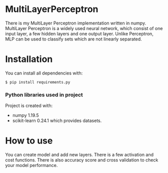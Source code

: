 # MultiLayerPerceptron

There is my MultiLayer Perceptron implementation written in numpy.
MultiLayer Perceptron is a widely used neural network, which consist of one input layer, a few hidden layers and one output layer. Unlike Perceptron, MLP can
be used to classify sets which are not linearly separated.

# Installation
You can install all dependencies with:

```
$ pip install requirements.py
```

### Python libraries used in project
Project is created with:
* numpy 1.19.5
* scikit-learn 0.24.1 which provides datasets.

# How to use
You can create model and add new layers. There is a few activation and cost functions. There is also accuracy score and cross validation to
check your model performance.

